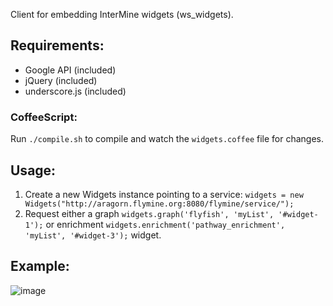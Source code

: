 Client for embedding InterMine widgets (ws_widgets).

## Requirements:
- Google API (included)
- jQuery (included)
- underscore.js (included)

### CoffeeScript:
Run `./compile.sh` to compile and watch the `widgets.coffee` file for changes.

## Usage:
1. Create a new Widgets instance pointing to a service: `widgets = new Widgets("http://aragorn.flymine.org:8080/flymine/service/");`
2. Request either a graph `widgets.graph('flyfish', 'myList', '#widget-1');` or enrichment `widgets.enrichment('pathway_enrichment', 'myList', '#widget-3');` widget.

## Example:
![image](https://raw.github.com/radekstepan/intermine-widget-client/master/example.png)